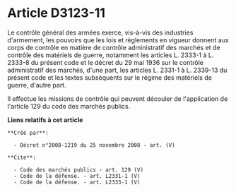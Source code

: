 # Article D3123-11

Le contrôle général des armées exerce, vis-à-vis des industries d'armement, les pouvoirs que les lois et règlements en
vigueur donnent aux corps de contrôle en matière de contrôle administratif des marchés et de contrôle des matériels de
guerre, notamment les articles L. 2333-1 à L. 2333-8 du présent code et le décret du 29 mai 1936 sur le contrôle
administratif des marchés, d'une part, les articles L. 2331-1 à L. 2339-13 du présent code et les textes subséquents sur le
régime des matériels de guerre, d'autre part. 

Il effectue les missions de contrôle qui peuvent découler de l'application de l'article 129 du code des marchés publics.

**Liens relatifs à cet article**

	**Créé par**:

	  - Décret n°2008-1219 du 25 novembre 2008 - art. (V)

	**Cite**:

	  - Code des marchés publics - art. 129 (V)
	  - Code de la défense. - art. L2331-1 (V)
	  - Code de la défense. - art. L2333-1 (V)
